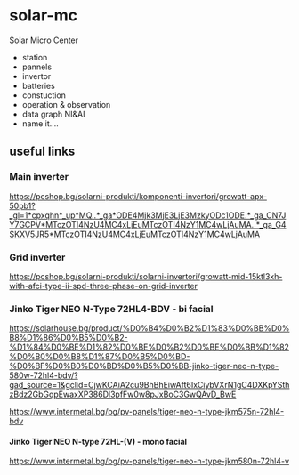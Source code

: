 # solar-mc
Solar Micro Center
- station
- pannels
- invertor
- batteries
- constuction
- operation & observation
- data graph NI&AI
- name it....

## useful links
### Main inverter
https://pcshop.bg/solarni-produkti/komponenti-invertori/growatt-apx-50pb1?_gl=1*cpxqhn*_up*MQ..*_ga*ODE4Mjk3MjE3LjE3MzkyODc1ODE.*_ga_CN7JY7GCPV*MTczOTI4NzU4MC4xLjEuMTczOTI4NzY1MC4wLjAuMA..*_ga_G4SKXV5JR5*MTczOTI4NzU4MC4xLjEuMTczOTI4NzY1MC4wLjAuMA
### Grid inverter
https://pcshop.bg/solarni-produkti/solarni-invertori/growatt-mid-15ktl3xh-with-afci-type-ii-spd-three-phase-on-grid-inverter
### Jinko Tiger NEO N-Type 72HL4-BDV - bi facial
https://solarhouse.bg/product/%D0%B4%D0%B2%D1%83%D0%BB%D0%B8%D1%86%D0%B5%D0%B2-%D1%84%D0%BE%D1%82%D0%BE%D0%B2%D0%BE%D0%BB%D1%82%D0%B0%D0%B8%D1%87%D0%B5%D0%BD-%D0%BF%D0%B0%D0%BD%D0%B5%D0%BB-jinko-tiger-neo-n-type-580w-72hl4-bdv/?gad_source=1&gclid=CjwKCAiA2cu9BhBhEiwAft6IxCiybVXrN1gC4DXKpYSthzBdz2GbGqpEwaxXP386Dl3pfFw0w8pJxBoC3GwQAvD_BwE

https://www.intermetal.bg/bg/pv-panels/tiger-neo-n-type-jkm575n-72hl4-bdv
#### Jinko Tiger NEO N-type 72HL-(V) - mono facial
https://www.intermetal.bg/bg/pv-panels/tiger-neo-n-type-jkm580n-72hl4-v

